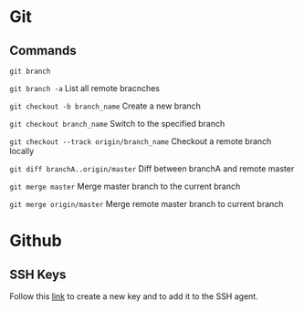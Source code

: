# Git

## Commands

`git branch`

`git branch -a` List all remote bracnches

`git checkout -b branch_name` Create a new branch

`git checkout branch_name` Switch to the specified branch

`git checkout --track origin/branch_name` Checkout a remote branch locally

`git diff branchA..origin/master` Diff between branchA and remote master

`git merge master` Merge master branch to the current branch

`git merge origin/master` Merge remote master branch to current branch


# Github

## SSH Keys

Follow this [link](https://help.github.com/articles/generating-a-new-ssh-key-and-adding-it-to-the-ssh-agent/) to create a new key and to add it to the SSH agent.